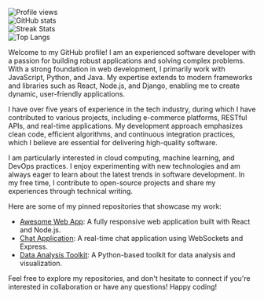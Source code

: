 ![Profile views](https://komarev.com/ghpvc/?username=cartersimonis4993&color=blueviolet)  
![GitHub stats](https://github-readme-stats.vercel.app/api?username=cartersimonis4993&show_icons=true&theme=radical)  
![Streak Stats](https://github-readme-streak-stats.herokuapp.com/?user=cartersimonis4993&theme=radical)  
![Top Langs](https://github-readme-stats.vercel.app/api/top-langs/?username=cartersimonis4993&layout=compact&theme=radical)  

Welcome to my GitHub profile! I am an experienced software developer with a passion for building robust applications and solving complex problems. With a strong foundation in web development, I primarily work with JavaScript, Python, and Java. My expertise extends to modern frameworks and libraries such as React, Node.js, and Django, enabling me to create dynamic, user-friendly applications.

I have over five years of experience in the tech industry, during which I have contributed to various projects, including e-commerce platforms, RESTful APIs, and real-time applications. My development approach emphasizes clean code, efficient algorithms, and continuous integration practices, which I believe are essential for delivering high-quality software.

I am particularly interested in cloud computing, machine learning, and DevOps practices. I enjoy experimenting with new technologies and am always eager to learn about the latest trends in software development. In my free time, I contribute to open-source projects and share my experiences through technical writing.

Here are some of my pinned repositories that showcase my work:

- [Awesome Web App](https://github.com/cartersimonis4993/awesome-web-app): A fully responsive web application built with React and Node.js.
- [Chat Application](https://github.com/cartersimonis4993/chat-application): A real-time chat application using WebSockets and Express.
- [Data Analysis Toolkit](https://github.com/cartersimonis4993/data-analysis-toolkit): A Python-based toolkit for data analysis and visualization.

Feel free to explore my repositories, and don't hesitate to connect if you're interested in collaboration or have any questions! Happy coding!
